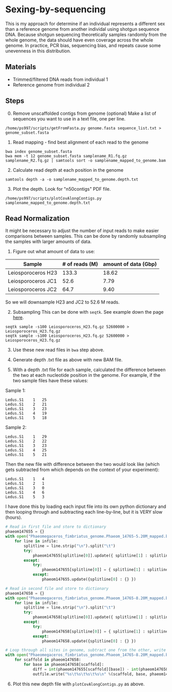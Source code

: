 # Sexing-by-sequencing

This is my approach for determine if an individual represents a different sex than a reference genome from another individal using shotgun sequence DNA. Because shotgun sequencing theoretically samples randomly from the whole genome, the data should have even coverage across the whole genome. In practice, PCR bias, sequencing bias, and repeats cause some unevenness in this distribution.

## Materials
* Trimmed/filtered DNA reads from individual 1
* Reference genome from individual 2

## Steps
0. Remove unscaffolded contigs from genome (optional)
Make a list of sequences you want to use in a text file, one per line.
```
/home/ps997/scripts/getFromFasta.py genome.fasta sequence_list.txt > genome_subset.fasta
```

1. Read mapping - find best alignment of each read to the genome
```
bwa index genome_subset.fasta
bwa mem -t 12 genome_subset.fasta samplename_R1.fq.gz samplename_R2.fq.gz | samtools sort -o samplename_mapped_to_genome.bam
```

2. Calculate read depth at each position in the genome
```
samtools depth -a -o samplename_mapped_to_genome.depth.txt
```

3. Plot the depth. Look for "n50contigs" PDF file.
```
/home/ps997/scripts/plotCovAlongContigs.py samplename_mapped_to_genome.depth.txt
```

## Read Normalization
It might be necessary to adjust the number of input reads to make easier comparisons between samples. This can be done by randomly subsampling the samples with larger amounts of data.
1. Figure out what amount of data to use:

| Sample | # of reads (M) | amount of data (Gbp) |
|--------|----------------|----------------------|
|Leiosporoceros H23 |  133.3 |       18.62       |
|Leiosporoceros JC1 |  52.6  |       7.79        |
|Leiosporoceros JC2 |  64.7  |       9.40        |

So we will downsample H23 and JC2 to 52.6 M reads.

2. Subsampling
This can be done with `seqtk`. See example down the page <a href="https://github.com/Li-Lab-BTI/Li-Lab-BTI/wiki/Protocols_wet#flow-cytometry-lb01-buffer">here</a>.
```
seqtk sample -s100 Leiosporoceros_H23.fq.gz 52600000 > Leiosporoceros_H23.fq.gz
seqtk sample -s100 Leiosporoceros_H23.fq.gz 52600000 > Leiosporoceros_H23.fq.gz
```

3. Use these new read files in `bwa` step above.

4. Generate depth .txt file as above with new BAM file.

5. With a depth .txt file for each sample, calculated the difference between the two at each nucleotide position in the genome. For example, if the two sample files have these values:

Sample 1:
```
Ledus.S1	1	25
Ledus.S1	2	21
Ledus.S1	3	23
Ledus.S1	4	19
Ledus.S1	5	18
```
Sample 2:
```
Ledus.S1	1	29
Ledus.S1	2	22
Ledus.S1	3	23
Ledus.S1	4	25
Ledus.S1	5	21
```
Then the new file with difference between the two would look like (which gets subtracted from which depends on the context of your experiment):
```
Ledus.S1	1	4
Ledus.S1	2	1
Ledus.S1	3	0
Ledus.S1	4	6
Ledus.S1	5	3
```
I have done this by loading each input file into its own python dictionary and then looping through and subtracting each line-by-line, but it is VERY slow (hours).

```python
# Read in first file and store to dictionary
phaeom147655 = {}
with open("Phaeomegaceros_fimbriatus_genome.Phaeom_14765-5.20M_mapped.bam.depth.txt.scaffolds.txt","r") as infile:
	for line in infile:
		splitline = line.strip("\n").split("\t")
		try:
			phaeom147655[splitline[0]].update({ splitline[1] : splitline[2]})
		except:
			try:
				phaeom147655[splitline[0]] = { splitline[1] : splitline[2] }
			except:
				phaeom147655.update({splitline[0] : {} })

# Read in second file and store to dictionary
phaeom147658 = {}
with open("Phaeomegaceros_fimbriatus_genome.Phaeom_14765-8.20M_mapped.bam.depth.txt.scaffolds.txt","r") as infile:
	for line in infile:
		splitline = line.strip("\n").split("\t")
		try:
			phaeom147658[splitline[0]].update({ splitline[1] : splitline[2]})
		except:
			try:
				phaeom147658[splitline[0]] = { splitline[1] : splitline[2] }
			except:
				phaeom147658.update({splitline[0] : {} })

# Loop through all sites in genome, subtract one from the other, write to new file
with open("Phaeomegaceros_fimbriatus_genome.Phaeom_14765-8.20M_mapped.bam.depth.txt.scaffolds.delta.txt","w") as outfile:
	for scaffold in phaeom147658:
		for base in phaeom147658[scaffold]:
			diff = int(phaeom147655[scaffold][base]) - int(phaeom147658[scaffold][base])
			outfile.write("%s\t%s\t%s\t%s\n" %(scaffold, base, phaeom147658[scaffold][base], diff))
```

6. Plot this new depth file with `plotCovAlongContigs.py` as above.
